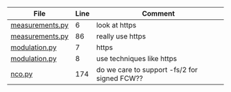 | File | Line | Comment |
| ---- | ---- | ------- |
| [measurements.py](rfproto/measurements.py#L6) | 6 |  look at https |
| [measurements.py](rfproto/measurements.py#L86) | 86 |  really use https |
| [modulation.py](rfproto/modulation.py#L7) | 7 |  https |
| [modulation.py](rfproto/modulation.py#L8) | 8 |  use techniques like https |
| [nco.py](rfproto/nco.py#L174) | 174 |  do we care to support -fs/2 for signed FCW?? |
